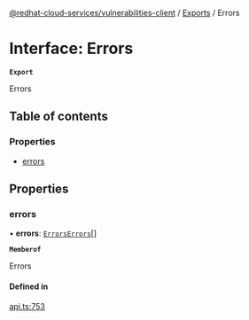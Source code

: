 [@redhat-cloud-services/vulnerabilities-client](../README.md) / [Exports](../modules.md) / Errors

# Interface: Errors

**`Export`**

Errors

## Table of contents

### Properties

- [errors](Errors.md#errors)

## Properties

### errors

• **errors**: [`ErrorsErrors`](ErrorsErrors.md)[]

**`Memberof`**

Errors

#### Defined in

[api.ts:753](https://github.com/RedHatInsights/javascript-clients/blob/main/packages/vulnerabilities/git-api/api.ts#L753)
